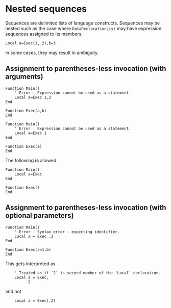 # Nested sequences

Sequences are delimited lists of language constructs. Sequences may be nested such as the case where `DataDeclarationList` may
have expression sequences assigned to its members.

```monkey
Local a=Exec(1, 2),b=3
```

In some cases, they may result in ambiguity.

## Assignment to parentheses-less invocation (with arguments)

```monkey
Function Main()
    ' Error : Expression cannot be used as a statement.
    Local a=Exec 1,2
End

Function Exec(a,b)
End
```

```monkey
Function Main()
    ' Error : Expression cannot be used as a statement.
    Local a=Exec 1
End

Function Exec(a)
End
```

The following **is** allowed.

```monkey
Function Main()
    Local a=Exec
End

Function Exec()
End
```

## Assignment to parentheses-less invocation (with optional parameters)

```monkey
Function Main()
    ' Error : Syntax error - expecting identifier.
    Local a = Exec ,2
End

Function Exec(a=1,b)
End
```

This gets interpreted as

```monkey
    ' Treated as if `2` is second member of the `Local` declaration.
    Local a = Exec,
          2
```

and not

```monkey
    Local a = Exec(,2)
```
